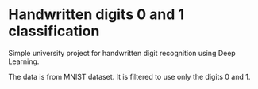 
# Handwritten digits 0 and 1 classification

Simple university project for handwritten digit recognition using Deep Learning.

The data is from MNIST dataset. It is filtered to use only the digits 0 and 1. 

